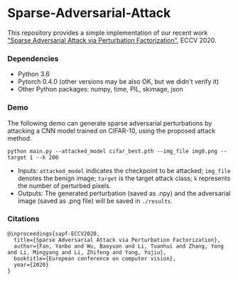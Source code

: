 # Sparse-Adversarial-Attack

This repository provides a simple implementation of our recent work ["Sparse Adversarial Attack via Perturbation Factorization"](http://www.ecva.net/papers/eccv_2020/papers_ECCV/papers/123670035.pdf), ECCV 2020.


### Dependencies
* Python 3.6
* Pytorch 0.4.0 (other versions may be also OK, but we didn't verify it)
* Other Python packages: numpy, time, PIL, skimage, json

### Demo 

The following demo can generate sparse adversarial perturbations by attacking a CNN model trained on CIFAR-10, using the proposed attack method. 
```
python main.py --attacked_model cifar_best.pth --img_file img0.png --target 1 --k 200	
```
* Inputs: `attacked_model` indicates the checkpoint to be attacked; `img_file` denotes the benign image; `target` is the target attack class; `k` represents the number of perturbed pixels.
* Outputs: The generated perturbation (saved as .npy) and the adversarial image (saved as .png file) will be saved in `./results`. 

### Citations

```
@inproceedings{sapf-ECCV2020,
  title={Sparse Adversarial Attack via Perturbation Factorization},
  author={Fan, Yanbo and Wu, Baoyuan and Li, Tuanhui and Zhang, Yong and Li, Mingyang and Li, Zhifeng and Yang, Yujiu},
  booktitle={European conference on computer vision},
  year={2020}
}
```
